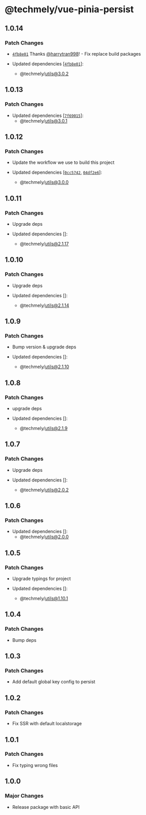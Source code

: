 # @techmely/vue-pinia-persist

## 1.0.14

### Patch Changes

- [`4fb8e01`](https://github.com/techmely/essential-packages/commit/4fb8e018133c2abaf622762e1b53667191b624d8) Thanks [@harrytran998](https://github.com/harrytran998)! - Fix replace build packages

- Updated dependencies [[`4fb8e01`](https://github.com/techmely/essential-packages/commit/4fb8e018133c2abaf622762e1b53667191b624d8)]:
  - @techmely/utils@3.0.2

## 1.0.13

### Patch Changes

- Updated dependencies [[`7f69015`](https://github.com/techmely/essential-packages/commit/7f690154588e888643be6c02005687c88db4d44c)]:
  - @techmely/utils@3.0.1

## 1.0.12

### Patch Changes

- Update the workflow we use to build this project

- Updated dependencies [[`0cc5742`](https://github.com/techmely/essential-packages/commit/0cc5742b2da509662f7a9f51ad6f0757864cedd1), [`04df2e6`](https://github.com/techmely/essential-packages/commit/04df2e6dedb74bb11283f03216d475e044bf55ea)]:
  - @techmely/utils@3.0.0

## 1.0.11

### Patch Changes

- Upgrade deps

- Updated dependencies []:
  - @techmely/utils@2.1.17

## 1.0.10

### Patch Changes

- Upgrade deps

- Updated dependencies []:
  - @techmely/utils@2.1.14

## 1.0.9

### Patch Changes

- Bump version & upgrade deps

- Updated dependencies []:
  - @techmely/utils@2.1.10

## 1.0.8

### Patch Changes

- upgrade deps

- Updated dependencies []:
  - @techmely/utils@2.1.9

## 1.0.7

### Patch Changes

- Upgrade deps

- Updated dependencies []:
  - @techmely/utils@2.0.2

## 1.0.6

### Patch Changes

- Updated dependencies []:
  - @techmely/utils@2.0.0

## 1.0.5

### Patch Changes

- Upgrade typings for project

- Updated dependencies []:
  - @techmely/utils@1.10.1

## 1.0.4

### Patch Changes

- Bump deps

## 1.0.3

### Patch Changes

- Add default global key config to persist

## 1.0.2

### Patch Changes

- Fix SSR with default localstorage

## 1.0.1

### Patch Changes

- Fix typing wrong files

## 1.0.0

### Major Changes

- Release package with basic API
